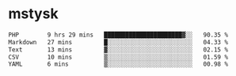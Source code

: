 # mstysk

<!--START_SECTION:waka-->

```txt
PHP        9 hrs 29 mins   ██████████████████████▓░░   90.35 %
Markdown   27 mins         █░░░░░░░░░░░░░░░░░░░░░░░░   04.33 %
Text       13 mins         ▓░░░░░░░░░░░░░░░░░░░░░░░░   02.15 %
CSV        10 mins         ▒░░░░░░░░░░░░░░░░░░░░░░░░   01.59 %
YAML       6 mins          ▒░░░░░░░░░░░░░░░░░░░░░░░░   00.98 %
```

<!--END_SECTION:waka-->

